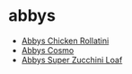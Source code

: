 # abbys

 * [Abbys Chicken Rollatini](index/a/abbys-chicken-rollatini.json)
 * [Abbys Cosmo](index/a/abbys-cosmo.json)
 * [Abbys Super Zucchini Loaf](index/a/abbys-super-zucchini-loaf.json)
